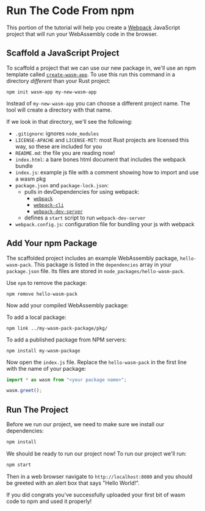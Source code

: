 # Run The Code From npm

This portion of the tutorial will help you create a [Webpack] JavaScript project that will
run your WebAssembly code in the browser.

[Webpack]: https://webpack.js.org/

## Scaffold a JavaScript Project

To scaffold a project that we can use our new package in, we'll use an npm template called
[`create-wasm-app`]. To use this run this command in a directory *different* than your Rust
project:

[`create-wasm-app`]: https://github.com/rustwasm/create-wasm-app

```
npm init wasm-app my-new-wasm-app
```

Instead of `my-new-wasm-app` you can choose a different project name.
The tool will create a directory with that name.

If we look in that directory, we'll see the following:

- `.gitignore`: ignores `node_modules`
- `LICENSE-APACHE` and `LICENSE-MIT`: most Rust projects are licensed this way, so these are included for you
- `README.md`: the file you are reading now!
- `index.html`: a bare bones html document that includes the webpack bundle
- `index.js`: example js file with a comment showing how to import and use a wasm pkg
- `package.json` and `package-lock.json`: 
  - pulls in devDependencies for using webpack:
      - [`webpack`](https://www.npmjs.com/package/webpack)
      - [`webpack-cli`](https://www.npmjs.com/package/webpack-cli)
      - [`webpack-dev-server`](https://www.npmjs.com/package/webpack-dev-server)
  - defines a `start` script to run `webpack-dev-server`
- `webpack.config.js`: configuration file for bundling your js with webpack

## Add Your npm Package

The scaffolded project includes an example WebAssembly package, `hello-wasm-pack`.
This package is listed in the `dependencies` array in your `package.json` file.
Its files are stored in `node_packages/hello-wasm-pack`.

Use `npm` to remove the package:

```
npm remove hello-wasm-pack
```

Now add your compiled WebAssembly package:

To add a local package:

```
npm link ../my-wasm-pack-package/pkg/
```

To add a published package from NPM servers:

```
npm install my-wasm-package
```

Now open the `index.js` file.
Replace the `hello-wasm-pack` in the first line with the name of your package:

```js
import * as wasm from "<your package name>";

wasm.greet();
```

## Run The Project

Before we run our project, we need to make sure we install our dependencies:

```bash
npm install
```

We should be ready to run our project now! To run our project we'll run:

```bash
npm start
```

Then in a web browser navigate to `http://localhost:8080` and you should be greeted with an
alert box that says "Hello World!".

If you did congrats you've successfully uploaded your first bit of wasm code to npm and used it
properly!
